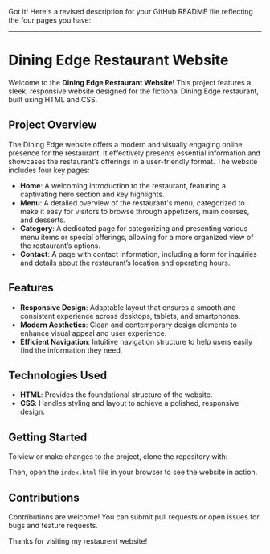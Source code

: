 Got it! Here's a revised description for your GitHub README file reflecting the four pages you have:

---

# Dining Edge Restaurant Website

Welcome to the **Dining Edge Restaurant Website**! This project features a sleek, responsive website designed for the fictional Dining Edge restaurant, built using HTML and CSS.

## Project Overview

The Dining Edge website offers a modern and visually engaging online presence for the restaurant. It effectively presents essential information and showcases the restaurant’s offerings in a user-friendly format. The website includes four key pages:

- **Home**: A welcoming introduction to the restaurant, featuring a captivating hero section and key highlights.
- **Menu**: A detailed overview of the restaurant's menu, categorized to make it easy for visitors to browse through appetizers, main courses, and desserts.
- **Category**: A dedicated page for categorizing and presenting various menu items or special offerings, allowing for a more organized view of the restaurant’s options.
- **Contact**: A page with contact information, including a form for inquiries and details about the restaurant’s location and operating hours.

## Features

- **Responsive Design**: Adaptable layout that ensures a smooth and consistent experience across desktops, tablets, and smartphones.
- **Modern Aesthetics**: Clean and contemporary design elements to enhance visual appeal and user experience.
- **Efficient Navigation**: Intuitive navigation structure to help users easily find the information they need.

## Technologies Used

- **HTML**: Provides the foundational structure of the website.
- **CSS**: Handles styling and layout to achieve a polished, responsive design.

## Getting Started

To view or make changes to the project, clone the repository with:

Then, open the `index.html` file in your browser to see the website in action.

## Contributions

Contributions are welcome! You can submit pull requests or open issues for bugs and feature requests.

Thanks for visiting my restaurent website!



